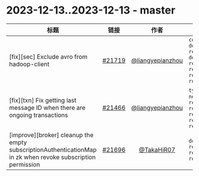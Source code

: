 # 2023-12-13..2023-12-13 - master
| 标题 | 链接 | 作者 | 标签 |
| - | :--: | :--: | - |
| [fix][sec] Exclude avro from hadoop-client | [#21719](https://github.com/apache/pulsar/pull/21719) | [@liangyepianzhou](https://github.com/liangyepianzhou) | `component/security` `doc-not-needed` `ready-to-test` `dependencies` `release/2.10.6` `release/3.0.3` `release/2.11.4` `release/3.1.3`  | 
| [fix][txn] Fix getting last message ID when there are ongoing transactions | [#21466](https://github.com/apache/pulsar/pull/21466) | [@liangyepianzhou](https://github.com/liangyepianzhou) | `type/bug` `doc-not-needed` `release/2.9.5` `release/2.10.6` `release/3.0.3` `release/2.11.4` `release/3.1.3`  | 
| [improve][broker] cleanup the empty subscriptionAuthenticationMap in zk when revoke subscription permission | [#21696](https://github.com/apache/pulsar/pull/21696) | [@TakaHiR07](https://github.com/TakaHiR07) | `doc-not-needed` `ready-to-test` `release/3.0.3` `release/3.1.3`  | 
